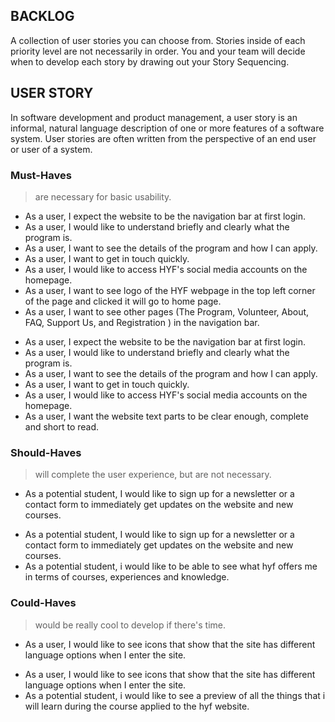 ## BACKLOG

A collection of user stories you can choose from. Stories inside of each priority level are not necessarily in order. You and your team will decide when to develop each story by drawing out your Story Sequencing.

## USER STORY

In software development and product management, a user story is an informal, natural language description of one or more features of a software system. User stories are often written from the perspective of an end user or user of a system.

### Must-Haves

> are necessary for basic usability.

- As a user, I expect the website to be the navigation bar at first login.
- As a user, I would like to understand briefly and clearly what the program is.
- As a user, I want to see the details of the program and how I can apply.
- As a user, I want to get in touch quickly.
- As a user, I would like to access HYF's social media accounts on the homepage.
- As a user, I want to see logo of the HYF webpage in the top left corner of the page and clicked it will go to home page.
- As a user, I want to see other pages (The Program, Volunteer, About, FAQ, Support Us, and Registration ) in the navigation bar.
* As a user, I expect the website to be the navigation bar at first login.
* As a user, I would like to understand briefly and clearly what the program is.
* As a user, I want to see the details of the program and how I can apply.
* As a user, I want to get in touch quickly.
* As a user, I would like to access HYF's social media accounts on the homepage.
* As a user, I want the website text parts to be clear enough, complete and short to read.

### Should-Haves

> will complete the user experience, but are not necessary.

- As a potential student, I would like to sign up for a newsletter or a contact form to immediately get updates on the website and new courses.

* As a potential student, I would like to sign up for a newsletter or a contact form to immediately get updates on the website and new courses.
* As a potential student, i would like to be able to see what hyf offers me in terms of courses, experiences and knowledge.

### Could-Haves

> would be really cool to develop if there's time.

- As a user, I would like to see icons that show that the site has different language options when I enter the site.

* As a user, I would like to see icons that show that the site has different language options when I enter the site.
* As a potential student, i would like to see a preview of all the things that i will learn during the course applied to the hyf website.
